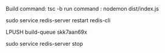 Build command: tsc -b
run command : nodemon dist/index.js

sudo service redis-server restart
redis-cli

<!-- radis-cli command to test if radis is running -->
 <!-- $ redis-cli
 127.0.0.1:6379> set user:1 "Jane"
 127.0.0.1:6379> get user:1
"Jane" -->

LPUSH build-queue skk7aan69x

sudo service redis-server stop

<!-- https://developer.redis.com/create/windows/ -->
